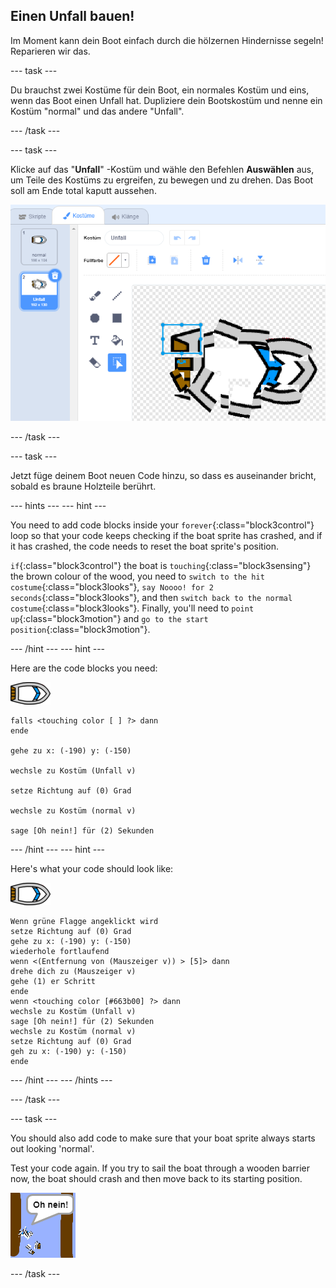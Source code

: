 ## Einen Unfall bauen!

Im Moment kann dein Boot einfach durch die hölzernen Hindernisse segeln! Reparieren wir das.

\--- task \---

Du brauchst zwei Kostüme für dein Boot, ein normales Kostüm und eins, wenn das Boot einen Unfall hat. Dupliziere dein Bootskostüm und nenne ein Kostüm "normal" und das andere "Unfall".

\--- /task \---

\--- task \---

Klicke auf das "**Unfall**" -Kostüm und wähle den Befehlen **Auswählen** aus, um Teile des Kostüms zu ergreifen, zu bewegen und zu drehen. Das Boot soll am Ende total kaputt aussehen.

![Screenshot](images/boat-hit-costume-annotated.png)

\--- /task \---

\--- task \---

Jetzt füge deinem Boot neuen Code hinzu, so dass es auseinander bricht, sobald es braune Holzteile berührt.

\--- hints \--- \--- hint \---

You need to add code blocks inside your `forever`{:class="block3control"} loop so that your code keeps checking if the boat sprite has crashed, and if it has crashed, the code needs to reset the boat sprite's position.

`if`{:class="block3control"} the boat is `touching`{:class="block3sensing"} the brown colour of the wood, you need to `switch to the hit costume`{:class="block3looks"}, `say Noooo! for 2 seconds`{:class="block3looks"}, and then `switch back to the normal costume`{:class="block3looks"}. Finally, you'll need to `point up`{:class="block3motion"} and `go to the start position`{:class="block3motion"}.

\--- /hint \--- \--- hint \---

Here are the code blocks you need:

![boat-sprite](images/boat_resize.png)

```blocks3
falls <touching color [ ] ?> dann
ende

gehe zu x: (-190) y: (-150)

wechsle zu Kostüm (Unfall v)

setze Richtung auf (0) Grad

wechsle zu Kostüm (normal v)

sage [Oh nein!] für (2) Sekunden
```

\--- /hint \--- \--- hint \---

Here's what your code should look like:

![boat-sprite](images/boat_resize.png)

```blocks3
Wenn grüne Flagge angeklickt wird
setze Richtung auf (0) Grad
gehe zu x: (-190) y: (-150)
wiederhole fortlaufend
wenn <(Entfernung von (Mauszeiger v)) > [5]> dann
drehe dich zu (Mauszeiger v)
gehe (1) er Schritt
ende
wenn <touching color [#663b00] ?> dann
wechsle zu Kostüm (Unfall v)
sage [Oh nein!] für (2) Sekunden
wechsle zu Kostüm (normal v)
setze Richtung auf (0) Grad
geh zu x: (-190) y: (-150)
ende
```

\--- /hint \--- \--- /hints \---

\--- /task \---

\--- task \---

You should also add code to make sure that your boat sprite always starts out looking 'normal'.

Test your code again. If you try to sail the boat through a wooden barrier now, the boat should crash and then move back to its starting position.

![screenshot](images/boat-crash.png)

\--- /task \---